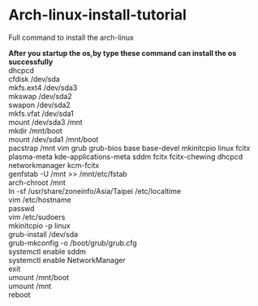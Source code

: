 # Arch-linux-install-tutorial
Full command to install the arch-linux 

__After you startup the os,by type these command can install the os successfully__   
dhcpcd  
cfdisk /dev/sda  
mkfs.ext4 /dev/sda3  
mkswap /dev/sda2  
swapon /dev/sda2  
mkfs.vfat /dev/sda1  
mount /dev/sda3 /mnt  
mkdir /mnt/boot  
mount /dev/sda1 /mnt/boot  
pacstrap /mnt vim grub grub-bios base base-devel mkinitcpio linux fcitx plasma-meta kde-applications-meta sddm fcitx fcitx-chewing dhcpcd networkmanager kcm-fcitx  
genfstab -U /mnt >> /mnt/etc/fstab  
arch-chroot /mnt  
ln -sf /usr/share/zoneinfo/Asia/Taipei /etc/localtime  
vim /etc/hostname  
passwd  
vim /etc/sudoers  
mkinitcpio -p linux  
grub-install /dev/sda  
grub-mkconfig -o /boot/grub/grub.cfg  
systemctl enable sddm  
systemctl enable NetworkManager  
exit  
umount /mnt/boot  
umount /mnt  
reboot  
